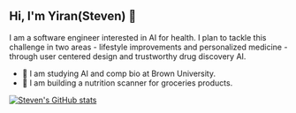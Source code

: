 ## Hi, I'm Yiran(Steven) 👋

I am a software engineer interested in AI for health. I plan to tackle this challenge in two areas - lifestyle improvements and personalized medicine - through user centered design and trustworthy drug discovery AI.

- 🐻 I am studying AI and comp bio at Brown University.
- 🌲 I am building a nutrition scanner for groceries products.

[![Steven's GitHub stats](https://github-readme-stats.vercel.app/api?username=steven-yiran)](https://github.com/steven-yiran/github-readme-stats)

<!---
Steven-Yiran/Steven-Yiran is a special repository because its `README.md` (this file) appears on your GitHub profile.
You can click the Preview link to take a look at your changes.
--->
